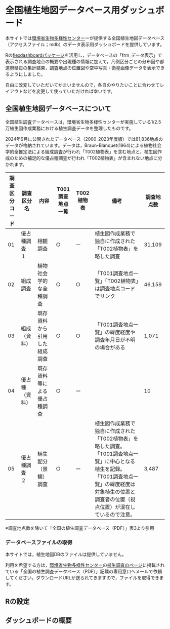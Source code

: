# 全国植生地図データベース用ダッシュボード
本サイトでは<a href="https://www.biodic.go.jp/">環境省生物多様性センター</a>ーが提供する全国植生地図データベース（アクセスファイル；mdb）のデータ表示用ダッシュボードを提供しています。

Rの<a href="https://pkgs.rstudio.com/flexdashboard/">flexdashboardパッケージ</a>を活用し，データベースの「frm_データ表示」で表示される調査地点の概要や出現種の情報に加えて，凡例区分ごとの分布図や都道府県毎の集計結果，調査地点の位置図や空中写真・衛星画像データを表示できるようにしました。

自由に改変していただいてかまいませんので，各自のやりたいことに合わせてレイアウトなどを変更して使っていただければ幸いです。

## 全国植生地図データベースについて
全国植生調査データベースは，環境省生物多様性センターが実施している1/2.5万植生図作成業務における植生調査データを整理したものです。

2024年9月に公開されたデータベース（2000-2023年度版）では81,836地点のデータが格納されています。データは，Braun-Blanquet(1964)による植物社会学的全推定法による組成調査が行われ「T002植物表」を含む地点と，植生図作成のための補足的な優占種調査が行われ「T002植物表」が含まれない地点に分かれます。

| 調査区分コード | 調査区分名 | 内容 | T001調査地点一覧 | T002植物表 | 備考 | 調査地点数 |
| -- | -------------- | --------| -------------- | ---------- | ---- | --------- |
| 01 | 優占種調査　１ | 相観調査 | ○ | ー | 植生図作成業務で独自に作成された「T002植物表」を略した調査 | 31,109 |
| 02 | 組成調査  | 植物社会学的な全種調査 | ○ | ○ | 「T001調査地点一覧」「T002植物表」は調査地点コードでリンク | 46,159 |
| 03 | 組成（資料） | 既存資料から引用した組成調査 | ○ | ○ | 「T001調査地点一覧」の緯度経度や調査年月日が不明の場合がある | 1,071 |
| 04 | 優占種（資料） | 既存資料等による優占種調査 | ○ | ー |  | 10 |
| 05 | 優占種調査　２ | 植生配分（景観）調査 | ○ | ー | 植生図作成業務で独自に作成された「T002植物表」を略した調査。「T001調査地点一覧」に中心となる植生を記録。「T001調査地点一覧」の緯度経度は対象植生の位置と調査者の位置（視点位置）が混在しているので注意。 | 3,487 |

※調査地点数を除いて「全国の植生調査データベース（PDF）」表3より引用

### データベースファイルの取得
本サイトでは，植生地図DBのファイルは提供していません。

利用を希望する方は，<a href="https://www.biodic.go.jp/">環境省生物多様性センター</a>の<a href="http://gis.biodic.go.jp/webgis/sc-006.html">植生調査のページ</a>に掲載されている「全国の植生調査データベース（PDF）」記載の専用窓口へメールで依頼してください。ダウンロードURLが送られてきますので，ファイルを取得できます。

## Rの設定

## ダッシュボードの概要
